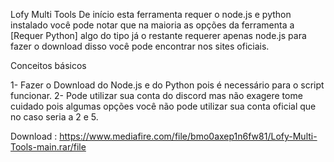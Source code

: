 Lofy Multi Tools
De início esta ferramenta requer o node.js e python instalado você pode notar que na maioria as opções da ferramenta a [Requer Python] algo do tipo já o restante requerer apenas node.js para fazer o download disso você pode encontrar nos sites oficiais.

Conceitos básicos

1- Fazer o Download do Node.js e do Python pois é necessário para o script funcionar.
2- Pode utilizar sua conta do discord mas não exagere tome cuidado pois algumas opções você não pode utilizar sua conta oficial que no caso seria a 2 e 5.


Download : https://www.mediafire.com/file/bmo0axep1n6fw81/Lofy-Multi-Tools-main.rar/file
